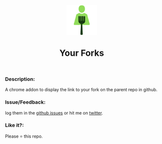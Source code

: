 <p align="center">
  <img src="./webext/icons/your_forks_128.png" height="100px"/>
  <h1 align="center">Your Forks</h1>
  <br>
</p>

### Description:

A chrome addon to display the link to your fork on the parent repo in github. 

### Issue/Feedback:

log them in the [github issues](https://github.com/cg-cnu/your-forks/issues) or hit me on [twitter](https://twitter.com/CgCnu).

### Like it?:

Please :star: this repo.
